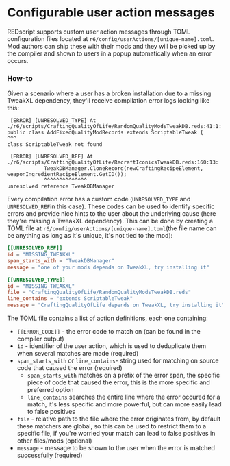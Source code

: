 # Configurable user action messages

REDscript supports custom user action messages through TOML configuration files located at `r6/config/userActions/[unique-name].toml`. Mod authors can ship these with their mods and they will be picked up by the compiler and shown to users in a popup automatically when an error occurs.

### How-to

Given a scenario where a user has a broken installation due to a missing TweakXL dependency, they'll receive compilation error logs looking like this:

```log
 [ERROR] [UNRESOLVED_TYPE] At ./r6/scripts/CraftingQualityOfLife/RandomQualityModsTweakDB.reds:41:1:
public class AddFixedQualityModRecords extends ScriptableTweak {
^^^
class ScriptableTweak not found

 [ERROR] [UNRESOLVED_REF] At ./r6/scripts/CraftingQualityOfLife/RecraftIconicsTweakDB.reds:160:13:
            TweakDBManager.CloneRecord(newCraftingRecipeElement, weaponIngredientRecipeElement.GetID());
            ^^^^^^^^^^^^^^
unresolved reference TweakDBManager
```

Every compilation error has a custom code (`UNRESOLVED_TYPE` and `UNRESOLVED_REF`in this case). These codes can be used to identify specific errors and provide nice hints to the user about the underlying cause (here they're missing a TweakXL dependency). This can be done by creating a TOML file at `r6/config/userActions/[unique-name].toml`(the file name can be anything as long as it's unique, it's not tied to the mod):

```toml
[[UNRESOLVED_REF]]
id = "MISSING_TWEAKXL"
span_starts_with = "TweakDBManager"
message = "one of your mods depends on TweakXL, try installing it"

[[UNRESOLVED_TYPE]]
id = "MISSING_TWEAKXL"
file = "CraftingQualityOfLife/RandomQualityModsTweakDB.reds"
line_contains = "extends ScriptableTweak"
message = "CraftingQualityOfLife depends on TweakXL, try installing it"
```

The TOML file contains a list of action definitions, each one containing:

* `[[ERROR_CODE]]` - the error code to match on (can be found in the compiler output)
* `id` - identifier of the user action, which is used to deduplicate them when several matches are made (required)
* `span_starts_with` or `line_contains`- string used for matching on source code that caused the error (required)
  * `span_starts_with` matches on a prefix of the error span, the specific piece of code that caused the error, this is the more specific and preferred option
  * `line_contains` searches the entire line where the error occured for a match, it's less specific and more powerful, but can more easily lead to false positives
* `file` - relative path to the file where the error originates from, by default these matchers are global, so this can be used to restrict them to a specific file, if you're worried your match can lead to false positives in other files/mods (optional)
* `message` - message to be shown to the user when the error is matched successfully (required)
